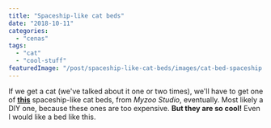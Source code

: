 ```yaml
---
title: "Spaceship-like cat beds"
date: "2018-10-11"
categories: 
  - "cenas"
tags: 
  - "cat"
  - "cool-stuff"
featuredImage: "/post/spaceship-like-cat-beds/images/cat-bed-spaceship.jpg"
---
```


If we get a cat (we've talked about it one or two times), we'll have to get one of **[this](https://www.myzoostudio.com/pages/spaceship)** spaceship-like cat beds, from _Myzoo Studio_, eventually. Most likely a DIY one, because these ones are too expensive. **But they are so cool!** Even I would like a bed like this.
